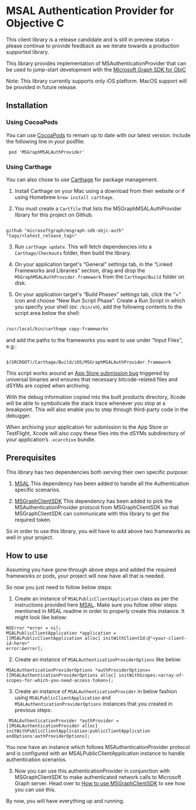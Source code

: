 # MSAL Authentication Provider for Objective C
This client library is a release candidate and is still in preview status - please continue to provide feedback as we iterate towards a production supported library.

This library provides implementation of MSAuthenticationProvider that can be used to jump-start development with the [Microsoft Graph SDK for ObjC](https://github.com/microsoftgraph/msgraph-sdk-objc)

Note: This library currently supports only iOS platform. MacOS support will be provided in future release.

## Installation

### Using CocoaPods

You can use [CocoaPods](https://cocoapods.org/) to remain up to date with our latest version. Include the following line in your podfile:
  ``` 
   pod 'MSGraphMSALAuthProvider'
  ```


### Using Carthage


You can also chose to use [Carthage](https://github.com/Carthage/Carthage) for package management.



1. Install Carthage on your Mac using a download from their website or if using Homebrew `brew install carthage`.

2. You must create a `Cartfile` that lists the MSGraphMSALAuthProvider library for this project on Github.



```

github "microsoftgraph/msgraph-sdk-objc-auth" "tags/<latest_release_tag>"

```



3. Run `carthage update`. This will fetch dependencies into a `Carthage/Checkouts` folder, then build the library.

4. On your application target's “General” settings tab, in the “Linked Frameworks and Libraries” section, drag and drop the `MSGraphMSALAuthProvider.framework` from the `Carthage/Build` folder on disk.

5. On your application target's “Build Phases” settings tab, click the “+” icon and choose “New Run Script Phase”. Create a Run Script in which you specify your shell (ex: `/bin/sh`), add the following contents to the script area below the shell:



```sh

/usr/local/bin/carthage copy-frameworks

```



and add the paths to the frameworks you want to use under “Input Files”, e.g.:



```

$(SRCROOT)/Carthage/Build/iOS/MSGraphMSALAuthProvider.framework

```

This script works around an [App Store submission bug](http://www.openradar.me/radar?id=6409498411401216) triggered by universal binaries and ensures that necessary bitcode-related files and dSYMs are copied when archiving.



With the debug information copied into the built products directory, Xcode will be able to symbolicate the stack trace whenever you stop at a breakpoint. This will also enable you to step through third-party code in the debugger.



When archiving your application for submission to the App Store or TestFlight, Xcode will also copy these files into the dSYMs subdirectory of your application’s `.xcarchive` bundle.

## Prerequisites

This library has two dependencies both serving their own specific purpose:

1. [MSAL](https://github.com/AzureAD/microsoft-authentication-library-for-objc)
        This dependency has been added to handle all the Authentication specific scenarios.
    
2. [MSGraphClientSDK](https://github.com/microsoftgraph/msgraph-sdk-objc)
        This dependency has been added to pick the MSAuthenticationProvider protocol from MSGraphClientSDK so that MSGraphClientSDK can communicate with this library to get the required token.
        
So in order to use this library, you will have to add above two frameworks as well in your project.

## How to use

Assuming you have gone through above steps and added the required frameworks or pods, your project will now have all that is needed.

So now you just need to follow below steps:

1. Create an instance of `MSALPublicClientApplication` class as per the instructions provided here [MSAL](https://github.com/AzureAD/microsoft-authentication-library-for-objc). Make sure you follow other steps mentioned in MSAL readme in order to properly create this instance. It might look like below:
```
NSError *error = nil;
MSALPublicClientApplication *application =
[[MSALPublicClientApplication alloc] initWithClientId:@"<your-client-id-here>"
error:&error];
```
2. Create an instance of `MSALAuthenticationProviderOptions` like below:
```
MSALAuthenticationProviderOptions *authProviderOptions= [[MSALAuthenticationProviderOptions alloc] initWithScopes:<array-of-scopes-for-which-you-need-access-token>];
``` 

3. Create an instance of `MSALAuthenticationProvider` in below fashion using `MSALPublicClientApplication` and `MSALAuthenticationProviderOptions` instances that you created in previous steps:
```
 MSALAuthenticationProvider *authProvider = [[MSALAuthenticationProvider alloc] initWithPublicClientApplication:publicClientApplication andOptions:authProviderOptions];
```
  You now have an instance which follows MSAuthenticationProvider protocol and is configured with an MSALPublicClientApplication instance to handle authentication scenarios.
 
 3. Now you can use this authenticationProvider in conjunction with MSGraphClientSDK to make authenticated network calls to Microsoft Graph server. Head over to [How to use MSGraphClientSDK](https://github.com/microsoftgraph/msgraph-sdk-objc#how-to-use-sdk) to see how you can use this.
 
By now, you will have everything up and running. 
